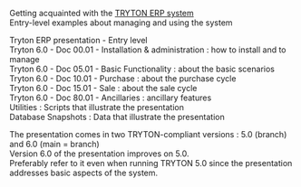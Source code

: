 Getting acquainted with the [TRYTON ERP system](http://www.tryton.org)  
Entry-level examples about managing and using the system 

Tryton ERP presentation - Entry level  
Tryton 6.0 - Doc 00.01 - Installation & administration : how to install and to manage  
Tryton 6.0 - Doc 05.01 - Basic Functionality : about the basic scenarios  
Tryton 6.0 - Doc 10.01 - Purchase : about the purchase cycle  
Tryton 6.0 - Doc 15.01 - Sale : about the sale cycle  
Tryton 6.0 - Doc 80.01 - Ancillaries : ancillary features  
Utilities : Scripts that illustrate the presentation  
Database Snapshots : Data that illustrate the presentation 

The presentation comes in two TRYTON-compliant versions : 5.0 (branch) and 6.0 (main = branch)  
Version 6.0 of the presentation improves on 5.0.  
Preferably refer to it even when running TRYTON 5.0 since the presentation addresses basic aspects of the system.   

